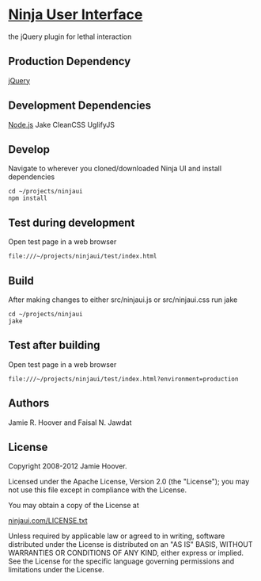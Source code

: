 [Ninja User Interface](http://ninjaui.com/)
=================================================

the jQuery plugin for lethal interaction

Production Dependency
---------------------

[jQuery](http://jquery.com/)

Development Dependencies
------------------------
[Node.js](http://nodejs.org/)
Jake
CleanCSS
UglifyJS

Develop
-------
Navigate to wherever you cloned/downloaded Ninja UI and install dependencies

    cd ~/projects/ninjaui
    npm install

Test during development
-----------------------
Open test page in a web browser

    file:///~/projects/ninjaui/test/index.html

Build
-----
After making changes to either src/ninjaui.js or src/ninjaui.css run jake

    cd ~/projects/ninjaui
    jake

Test after building
-------------------
Open test page in a web browser

    file:///~/projects/ninjaui/test/index.html?environment=production

Authors
-------

Jamie R. Hoover and Faisal N. Jawdat

License
-------

Copyright 2008-2012 Jamie Hoover.

Licensed under the Apache License, Version 2.0 (the "License");
you may not use this file except in compliance with the License.

You may obtain a copy of the License at

[ninjaui.com/LICENSE.txt](http://ninjaui.com/LICENSE.txt)

Unless required by applicable law or agreed to in writing, software
distributed under the License is distributed on an "AS IS" BASIS,
WITHOUT WARRANTIES OR CONDITIONS OF ANY KIND, either express or implied.
See the License for the specific language governing permissions and
limitations under the License.
